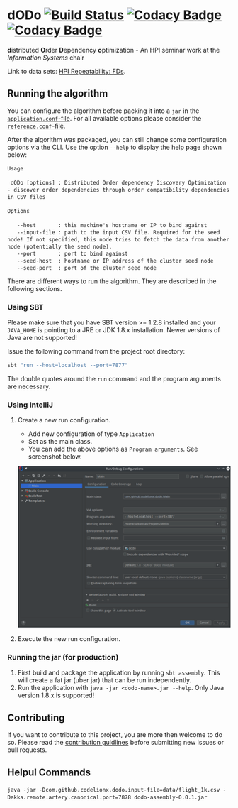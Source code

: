 # dODo [![Build Status](https://travis-ci.com/CodeLionX/dODo.svg?branch=master)](https://travis-ci.com/CodeLionX/dODo) [![Codacy Badge](https://api.codacy.com/project/badge/Grade/20fbc150e3fc42eebf484ba03ee196ad)](https://www.codacy.com/app/CodeLionX/dODo?utm_source=github.com&amp;utm_medium=referral&amp;utm_content=CodeLionX/dODo&amp;utm_campaign=Badge_Grade) [![Codacy Badge](https://api.codacy.com/project/badge/Coverage/20fbc150e3fc42eebf484ba03ee196ad)](https://www.codacy.com/app/dodo/dODo?utm_source=github.com&utm_medium=referral&utm_content=CodeLionX/dODo&utm_campaign=Badge_Coverage)
**d**istributed **O**rder **D**ependency **o**ptimization - An HPI seminar work at the _Information Systems_ chair

Link to data sets: [HPI Repeatability: FDs](https://hpi.de/naumann/projects/repeatability/data-profiling/fds.html).

## Running the algorithm

You can configure the algorithm before packing it into a `jar` in the [`application.conf`-file](./src/main/resources/application.conf).
For all available options please consider the [`reference.conf`-file](./src/main/resources/reference.conf).

After the algorithm was packaged, you can still change some configuration options via the CLI.
Use the option `--help` to display the help page shown below:

```
Usage

 dODo [options] : Distributed Order dependency Discovery Optimization - discover order dependencies through order compatibility dependencies in CSV files

Options

   --host       : this machine's hostname or IP to bind against
   --input-file : path to the input CSV file. Required for the seed node! If not specified, this node tries to fetch the data from another node (potentially the seed node).
   --port       : port to bind against
   --seed-host  : hostname or IP address of the cluster seed node
   --seed-port  : port of the cluster seed node

```

There are different ways to run the algorithm.
They are described in the following sections.


### Using SBT

Please make sure that you have SBT version >= 1.2.8 installed and your `JAVA_HOME` is pointing to a JRE or JDK 1.8.x installation.
Newer versions of Java are not supported!

Issue the following command from the project root directory:

```bash
sbt "run --host=localhost --port=7877"
```

The double quotes around the `run` command and the program arguments are necessary.

### Using IntelliJ

1. Create a new run configuration.
   - Add new configuration of type `Application`
   - Set as the main class.
   - You can add the above options as `Program arguments`. See screenshot below.

   ![Create new run configuration screenshot](./doc/pictures/create-run-configuration.png)

2. Execute the new run configuration.

### Running the jar (for production)

1. First build and package the application by running `sbt assembly`.
   This will create a fat jar (uber jar) that can be run independently.
2. Run the application with `java -jar <dodo-name>.jar --help`.
   Only Java version 1.8.x is supported!

## Contributing

If you want to contribute to this project, you are more then welcome to do so.
Please read the [contribution guidlines](./CONTRIBUTING.md) before submitting new issues or pull requests.

## Helpul Commands
`java -jar -Dcom.github.codelionx.dodo.input-file=data/flight_1k.csv -Dakka.remote.artery.canonical.port=7878 dodo-assembly-0.0.1.jar` 
